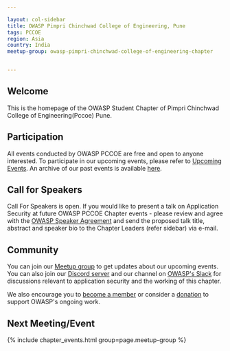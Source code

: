 ```yaml
---

layout: col-sidebar
title: OWASP Pimpri Chinchwad College of Engineering, Pune
tags: PCCOE
region: Asia
country: India
meetup-group: owasp-pimpri-chinchwad-college-of-engineering-chapter


---
```



## Welcome
This is the homepage of the OWASP Student Chapter of Pimpri Chinchwad College of Engineering(Pccoe) Pune.

## Participation

All events conducted by OWASP PCCOE are free and open to anyone interested. To participate in our upcoming events, please refer to <a href="/www-chapter-pimpri-chinchwad-college-of-engineering#div-upcoming" onclick="location.hash='div-upcoming'; location.reload();">Upcoming Events</a>. An archive of our past events is available <a href="/www-chapter-pimpri-chinchwad-college-of-engineering#div-past" onclick="location.hash='div-past'; location.reload();">here</a>.




## Call for Speakers
Call For Speakers is open. If you would like to present a talk on Application Security at future OWASP PCCOE Chapter events - please review and agree with the [OWASP Speaker Agreement](https://owasp.org/www-policy/legal/speaker-agreement) and send the proposed talk title, abstract and speaker bio to the Chapter Leaders (refer sidebar) via e-mail.


## Community
You can join our [Meetup group](#) to get updates about our upcoming events. You can also join our [Discord server](https://discord.gg/93GpqSdQ) and our channel on [OWASP's Slack](https://owasp.slack.com/) for discussions relevant to application security and the working of this chapter.

We also encourage you to [become a member](https://owasp.org/membership/) or consider a [donation](https://owasp.org/donate/) to support OWASP's ongoing work.



Next Meeting/Event <!-- You should keep this section as it will populate your meetup events -->
---------------------
{% include chapter_events.html group=page.meetup-group %}

